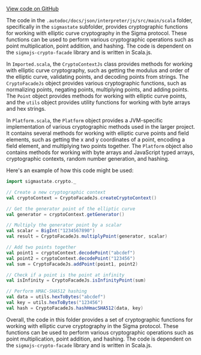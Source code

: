 [View code on GitHub](sigmastate-interpreterhttps://github.com/ScorexFoundation/sigmastate-interpreter/.autodoc/docs/json/interpreter/js/src/main/scala)

The code in the `.autodoc/docs/json/interpreter/js/src/main/scala` folder, specifically in the `sigmastate` subfolder, provides cryptographic functions for working with elliptic curve cryptography in the Sigma protocol. These functions can be used to perform various cryptographic operations such as point multiplication, point addition, and hashing. The code is dependent on the `sigmajs-crypto-facade` library and is written in Scala.js.

In `Imported.scala`, the `CryptoContextJs` class provides methods for working with elliptic curve cryptography, such as getting the modulus and order of the elliptic curve, validating points, and decoding points from strings. The `CryptoFacadeJs` object provides various cryptographic functions, such as normalizing points, negating points, multiplying points, and adding points. The `Point` object provides methods for working with elliptic curve points, and the `utils` object provides utility functions for working with byte arrays and hex strings.

In `Platform.scala`, the `Platform` object provides a JVM-specific implementation of various cryptographic methods used in the larger project. It contains several methods for working with elliptic curve points and field elements, such as getting the x and y coordinates of a point, encoding a field element, and multiplying two points together. The `Platform` object also contains methods for working with byte arrays and JavaScript typed arrays, cryptographic contexts, random number generation, and hashing.

Here's an example of how this code might be used:

```scala
import sigmastate.crypto._

// Create a new cryptographic context
val cryptoContext = CryptoFacadeJs.createCryptoContext()

// Get the generator point of the elliptic curve
val generator = cryptoContext.getGenerator()

// Multiply the generator point by a scalar
val scalar = BigInt("1234567890")
val result = CryptoFacadeJs.multiplyPoint(generator, scalar)

// Add two points together
val point1 = cryptoContext.decodePoint("abcdef")
val point2 = cryptoContext.decodePoint("123456")
val sum = CryptoFacadeJs.addPoint(point1, point2)

// Check if a point is the point at infinity
val isInfinity = CryptoFacadeJs.isInfinityPoint(sum)

// Perform HMAC-SHA512 hashing
val data = utils.hexToBytes("abcdef")
val key = utils.hexToBytes("123456")
val hash = CryptoFacadeJs.hashHmacSHA512(data, key)
```

Overall, the code in this folder provides a set of cryptographic functions for working with elliptic curve cryptography in the Sigma protocol. These functions can be used to perform various cryptographic operations such as point multiplication, point addition, and hashing. The code is dependent on the `sigmajs-crypto-facade` library and is written in Scala.js.
